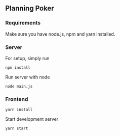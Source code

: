 ## Planning Poker

### Requirements

Make sure you have node.js, npm and yarn installed.

### Server

For setup, simply run

```
npm install
```

Run server with node

```
node main.js
```

### Frontend

```
yarn install
```

Start development server

```
yarn start
```
